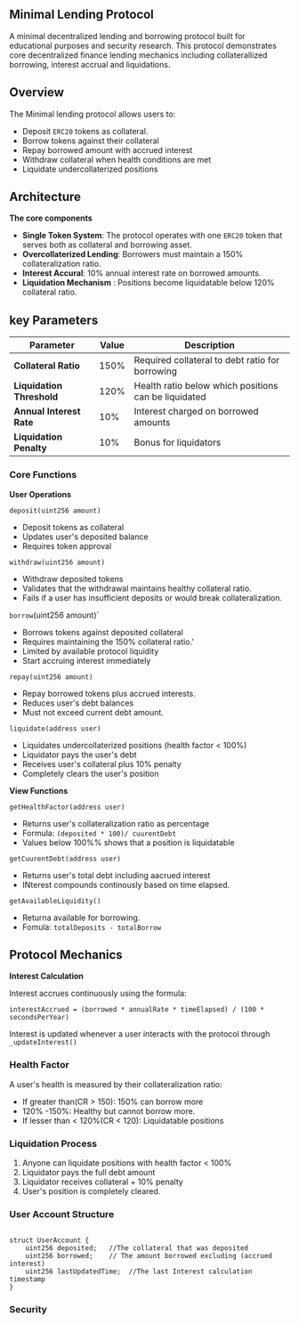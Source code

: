 
## Minimal Lending Protocol
A minimal decentralized lending and borrowing protocol built for educational purposes and security research. This protocol demonstrates core decentralized finance lending mechanics including collaterallized borrowing, interest accrual and liquidations.

## Overview
The Minimal lending protocol allows users to:
- Deposit `ERC20` tokens as collateral.
- Borrow tokens against their collateral
- Repay borrowed amount with accrued interest
- Withdraw collateral when health conditions are met
- Liquidate undercollaterized positions

## Architecture
**The core components**
- **Single Token System**: The protocol operates with one `ERC20` token that serves both as collateral and borrowing asset.
- **Overcollaterized Lending**: Borrowers must maintain a 150% collateralization ratio.
- **Interest Accural**: 10% annual interest rate on borrowed amounts.
- **Liquidation Mechanism** : Positions become liquidatable below 120% collateral ratio.

## key Parameters

| Parameter | Value | Description |
|-----------|--------|-------------|
| **Collateral Ratio** | 150% | Required collateral to debt ratio for borrowing |
| **Liquidation Threshold** | 120% | Health ratio below which positions can be liquidated |
| **Annual Interest Rate** | 10% | Interest charged on borrowed amounts |
| **Liquidation Penalty** | 10% | Bonus for liquidators |

### Core Functions

__User Operations__

`deposit(uint256 amount)`

- Deposit tokens as collateral 
- Updates user's deposited balance
- Requires token approval

`withdraw(uint256 amount)`

- Withdraw deposited tokens
- Validates that the withdrawal maintains healthy collateral ratio.
- Fails if a user has insufficient deposits or would break collateralization.

`borrow`(uint256 amount)`

- Borrows tokens against deposited collateral 
- Requires maintaining the 150% collateral ratio.'
- Limited by available protocol liquidity
- Start accruing interest immediately

`repay(uint256 amount)`

- Repay borrowed tokens plus accrued interests.
- Reduces user's debt balances
- Must not exceed current debt amount.


`liquidate(address user)`

- Liquidates undercollaterized positions (health factor < 100%)
- Liquidator pays the user's debt
- Receives user's collateral plus 10% penalty
- Completely clears the user's position


__View Functions__

`getHealthFactor(address user)`

- Returns user's collateralization ratio as percentage
- Formula: `(deposited * 100)/ cuurentDebt`
- Values below 100%% shows that a position is liquidatable 


`getCuurentDebt(address user)`

- Returns user's total debt including aacrued interest
- INterest compounds continously based on time elapsed.


`getAvailableLiquidity()`

- Returna available for borrowing.
- Fomula: `totalDeposits - totalBorrow`


## Protocol Mechanics

__Interest Calculation__

Interest accrues continuously using the formula:

```
interestAccrued = (borrowed * annualRate * timeElapsed) / (100 * secondsPerYear)
```

Interest is updated whenever a user interacts with the protocol through `_updateInterest()`

### Health Factor

A user's health is measured by their collateralization ratio:
- If greater than(CR > 150): 150% can borrow more
- 120% -150%: Healthy but cannot borrow more.
- If lesser than < 120%(CR < 120): Liquidatable positions


### Liquidation Process

1. Anyone can liquidate positions with health factor < 100%
2. Liquidator pays the full debt amount
3. Liquidator receives collateral + 10% penalty
4. User's position is completely cleared.


### User Account Structure

```solidity

struct UserAccount {
    uint256 deposited;   //The collateral that was deposited
    uint256 borrowed;    // The amount borrowed excluding (accrued interest)
    uint256 lastUpdatedTime;  //The last Interest calculation timestamp
}
```


### Security

